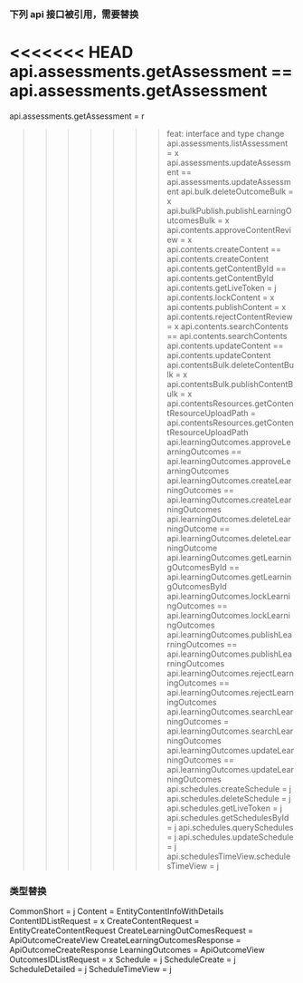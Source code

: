 ### 下列 api 接口被引用，需要替换

<<<<<<< HEAD
api.assessments.getAssessment == api.assessments.getAssessment
=======
api.assessments.getAssessment = r
>>>>>>> feat: interface and type change
api.assessments.listAssessment = x
api.assessments.updateAssessment == api.assessments.updateAssessment
api.bulk.deleteOutcomeBulk = x
api.bulkPublish.publishLearningOutcomesBulk = x
api.contents.approveContentReview = x
api.contents.createContent == api.contents.createContent
api.contents.getContentById == api.contents.getContentById
api.contents.getLiveToken = j
api.contents.lockContent = x
api.contents.publishContent = x
api.contents.rejectContentReview = x
api.contents.searchContents == api.contents.searchContents
api.contents.updateContent == api.contents.updateContent
api.contentsBulk.deleteContentBulk = x
api.contentsBulk.publishContentBulk = x
api.contentsResources.getContentResourceUploadPath = api.contentsResources.getContentResourceUploadPath
api.learningOutcomes.approveLearningOutcomes == api.learningOutcomes.approveLearningOutcomes
api.learningOutcomes.createLearningOutcomes == api.learningOutcomes.createLearningOutcomes
api.learningOutcomes.deleteLearningOutcome == api.learningOutcomes.deleteLearningOutcome
api.learningOutcomes.getLearningOutcomesById == api.learningOutcomes.getLearningOutcomesById
api.learningOutcomes.lockLearningOutcomes == api.learningOutcomes.lockLearningOutcomes
api.learningOutcomes.publishLearningOutcomes == api.learningOutcomes.publishLearningOutcomes
api.learningOutcomes.rejectLearningOutcomes == api.learningOutcomes.rejectLearningOutcomes
api.learningOutcomes.searchLearningOutcomes = api.learningOutcomes.searchLearningOutcomes
api.learningOutcomes.updateLearningOutcomes == api.learningOutcomes.updateLearningOutcomes
api.schedules.createSchedule = j
api.schedules.deleteSchedule = j
api.schedules.getLiveToken = j
api.schedules.getSchedulesById = j
api.schedules.querySchedules = j
api.schedules.updateSchedule = j
api.schedulesTimeView.schedulesTimeView = j

### 类型替换

CommonShort = j
Content = EntityContentInfoWithDetails
ContentIDListRequest = x
CreateContentRequest = EntityCreateContentRequest
CreateLearningOutComesRequest = ApiOutcomeCreateView
CreateLearningOutcomesResponse = ApiOutcomeCreateResponse
LearningOutcomes = ApiOutcomeView
OutcomesIDListRequest = x
Schedule = j
ScheduleCreate = j
ScheduleDetailed = j
ScheduleTimeView = j
